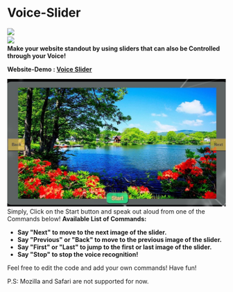# Voice-Slider
<img src="https://img.shields.io/badge/Author-Somoy%20Subandhu-orange"></img><br/>
<img src="https://img.shields.io/github/license/Somoy73/Voice-Slider?style=plastic"></img>
<br/>
<b>Make your website standout by using sliders that can also be Controlled through your Voice!</b>

<b>Website-Demo : <a href="https://somoy73.github.io/Voice-Slider/">Voice Slider</a></b>

<img src="./demo.JPG"></img> <br/>
Simply, Click on the Start button and speak out aloud from one of the Commands below!
<b>
Available List of Commands:
- Say "Next" to move to the next image of the slider.
- Say "Previous" or "Back" to move to  the previous image of the slider.
- Say "First" or "Last" to jump to the first or last image of the slider.
- Say "Stop" to stop the voice recognition!
</b>
Feel free to edit the code and add your own commands! Have fun!

P.S: Mozilla and Safari are not supported for now.


